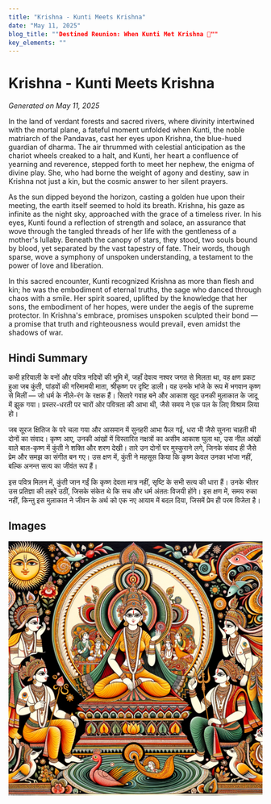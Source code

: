 ```yaml
---
title: "Krishna - Kunti Meets Krishna"
date: "May 11, 2025"
blog_title: ""Destined Reunion: When Kunti Met Krishna 🌟""
key_elements: ""
---
```


# Krishna - Kunti Meets Krishna

*Generated on May 11, 2025*

In the land of verdant forests and sacred rivers, where divinity intertwined with the mortal plane, a fateful moment unfolded when Kunti, the noble matriarch of the Pandavas, cast her eyes upon Krishna, the blue-hued guardian of dharma. The air thrummed with celestial anticipation as the chariot wheels creaked to a halt, and Kunti, her heart a confluence of yearning and reverence, stepped forth to meet her nephew, the enigma of divine play. She, who had borne the weight of agony and destiny, saw in Krishna not just a kin, but the cosmic answer to her silent prayers.

As the sun dipped beyond the horizon, casting a golden hue upon their meeting, the earth itself seemed to hold its breath. Krishna, his gaze as infinite as the night sky, approached with the grace of a timeless river. In his eyes, Kunti found a reflection of strength and solace, an assurance that wove through the tangled threads of her life with the gentleness of a mother's lullaby. Beneath the canopy of stars, they stood, two souls bound by blood, yet separated by the vast tapestry of fate. Their words, though sparse, wove a symphony of unspoken understanding, a testament to the power of love and liberation.

In this sacred encounter, Kunti recognized Krishna as more than flesh and kin; he was the embodiment of eternal truths, the sage who danced through chaos with a smile. Her spirit soared, uplifted by the knowledge that her sons, the embodiment of her hopes, were under the aegis of the supreme protector. In Krishna's embrace, promises unspoken sculpted their bond — a promise that truth and righteousness would prevail, even amidst the shadows of war.

## Hindi Summary

कभी हरियाली के वनों और पवित्र नदियों की भूमि में, जहाँ देवत्व नश्वर जगत से मिलता था, वह क्षण प्रकट हुआ जब कुंती, पांडवों की गरिमामयी माता, श्रीकृष्ण पर दृष्टि डाली। वह उनके भांजे के रूप में भगवान कृष्ण से मिलीं — जो धर्म के नीले-रंग के रक्षक हैं। सितारे गवाह बने और आकाश खुद उनकी मुलाकात के जादू में झुक गया। प्रस्तर-धरती पर चारों ओर पवित्रता की आभा थी, जैसे समय ने एक पल के लिए विश्राम लिया हो।

जब सूरज क्षितिज के परे चला गया और आसमान में सुनहरी आभा फैल गई, धरा भी जैसे सुनना चाहती थी दोनों का संवाद। कृष्ण आए, उनकी आंखों में विस्तारित नक्षत्रों का असीम आकाश घुला था, उस नील आंखों वाले बाल-कृष्ण में कुंती ने शक्ति और शरण देखी। तारे उन दोनों पर मुस्कुराने लगे, जिनके संवाद ही जैसे प्रेम और समझ का संगीत बन गए। उस क्षण में, कुंती ने महसूस किया कि कृष्ण केवल उनका भांजा नहीं, बल्कि अनन्त सत्य का जीवंत रूप हैं।

इस पवित्र मिलन में, कुंती जान गईं कि कृष्ण देवता मात्र नहीं, सृष्टि के सभी सत्य की धारा हैं। उनके भीतर उस प्रतिज्ञा की लहरें उठीं, जिसके संकेत थे कि सच और धर्म अंततः विजयी होंगे। इस क्षण में, समय रुका नहीं, किन्तु इस मुलाकात ने जीवन के अर्थ को एक नए आयाम में बदल दिया, जिसमें प्रेम ही परम विजेता है।

## Images

![Krishna - Kunti Meets Krishna - Variation 1](https://raw.githubusercontent.com/amarshat/mithila-content/main/images/2025/05/2025-05-11-pm-krishna-kunti-meets-krishna.png)
